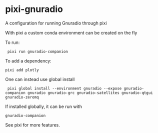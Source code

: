 # pixi-gnuradio
 A configuration for running Gnuradio through pixi

 With pixi a custom conda environment can be created on the fly

 To run:

     pixi run gnuradio-companion

To add a dependency:

    pixi add plotly


One can instead use global install

     pixi global install --environment gnuradio --expose gnuradio-companion gnuradio gnuradio-grc gnuradio-satellites gnuradio-qtgui gnuradio-zeromq

If installed globally, it can be run with

    gnuradio-companion


See pixi for more features.
